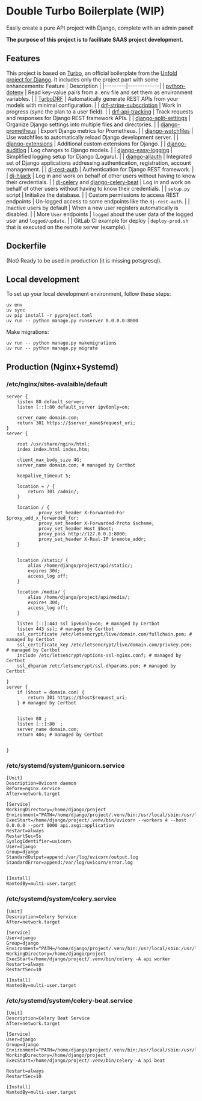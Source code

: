 # Double Turbo Boilerplate (WIP)

Easily create a pure API project with Django, complete with an admin panel!

**The purpose of this project is to facilitate SAAS project development.**

## Features

This project is based on [Turbo](https://github.com/unfoldadmin/turbo), an official boilerplate from the [Unfold project for Django](https://unfoldadmin.com/). It includes only the project part with some enhancements:
   Feature | Description |
 |---------|-------------|
 | [python-dotenv](https://pypi.org/project/python-dotenv/) | Read key-value pairs from a .env file and set them as environment variables. |
 | [TurboDRF](https://github.com/alexandercollins/turbodrf) | Automatically generate REST APIs from your models with minimal configuration. |
 | [drf-stripe-subscription](https://github.com/oscarychen/drf-stripe-subscription) | Work in progress (sync the plan to a user field). |
 | [drf-api-tracking](https://pypi.org/project/drf-api-tracking/) | Track requests and responses for Django REST framework APIs. |
 | [django-split-settings](https://pypi.org/project/django-split-settings/) | Organize Django settings into multiple files and directories. |
 | [django-prometheus](https://pypi.org/project/django-prometheus/) | Export Django metrics for Prometheus. |
 | [django-watchfiles](https://pypi.org/project/django-watchfiles/) | Use watchfiles to automatically reload Django development server. |
 | [django-extensions](https://pypi.org/project/django-extensions/) | Additional custom extensions for Django. |
 | [django-auditlog](https://pypi.org/project/django-auditlog/) | Log changes to Django models. |
 | [django-easy-logging](https://pypi.org/project/django-easy-logging/) | Simplified logging setup for Django (Loguru). |
 | [django-allauth](https://docs.allauth.org/) | Integrated set of Django applications addressing authentication, registration, account management. |
 | [dj-rest-auth](https://pypi.org/project/dj-rest-auth/) | Authentication for Django REST framework. |
 | [dj-hijack](https://pypi.org/project/django-hijack/) | Log in and work on behalf of other users without having to know their credentials. |
 | [dj-celery](https://pypi.org/project/django-celery/) and [django-celery-beat](https://pypi.org/project/django-celery-beat/) | Log in and work on behalf of other users without having to know their credentials. |
 | `setup.py` script | Initialize the database. |
 | Custom permissions to access REST endpoints | Un-logged access to some endpoints like the `dj-rest-auth`. |
 | Inactive users by default | When a new user registers automatically is disabled. |
 | More `User` endpoints | `logged` about the user data of the logged user and `logged/update`. |
 | GitLab CI example for deploy | `deploy-prod.sh` that is executed on the remote server (example). |

## Dockerfile

(Not) Ready to be used in production (it is missing potsgresql).

## Local development

To set up your local development environment, follow these steps:

```
uv env
uv sync
uv pip install -r pyproject.toml
uv run -- python manage.py runserver 0.0.0.0:8000
```

Make migrations:
```
uv run -- python manage.py makemigrations
uv run -- python manage.py migrate
```

## Production (Nginx+Systemd)

### /etc/nginx/sites-avalaible/default

```
server {
    listen 80 default_server;
    listen [::]:80 default_server ipv6only=on;

    server_name domain.com;
    return 301 https://$server_name$request_uri;
}
server {

    root /usr/share/nginx/html;
    index index.html index.htm;

    client_max_body_size 4G;
    server_name domain.com; # managed by Certbot

    keepalive_timeout 5;

    location = / {
        return 301 /admin/;
    }

    location / {
            proxy_set_header X-Forwarded-For $proxy_add_x_forwarded_for;
            proxy_set_header X-Forwarded-Proto $scheme;
            proxy_set_header Host $host;
            proxy_pass http://127.0.0.1:8000;
            proxy_set_header X-Real-IP $remote_addr;
    }


    location /static/ {
        alias /home/django/project/api/static/;
        expires 30d;
        access_log off;
    }

    location /media/ {
        alias /home/django/project/api/media/;
        expires 30d;
        access_log off;
    }

    listen [::]:443 ssl ipv6only=on; # managed by Certbot
    listen 443 ssl; # managed by Certbot
    ssl_certificate /etc/letsencrypt/live/domain.com/fullchain.pem; # managed by Certbot
    ssl_certificate_key /etc/letsencrypt/live/domain.com/privkey.pem; # managed by Certbot
    include /etc/letsencrypt/options-ssl-nginx.conf; # managed by Certbot
    ssl_dhparam /etc/letsencrypt/ssl-dhparams.pem; # managed by Certbot

}
server {
    if ($host = domain.com) {
        return 301 https://$host$request_uri;
    } # managed by Certbot


    listen 80 ;
    listen [::]:80  ;
    server_name domain.com;
    return 404; # managed by Certbot


}
```

### /etc/systemd/system/gunicorn.service

```
[Unit]
Description=Uvicorn daemon
Before=nginx.service
After=network.target

[Service]
WorkingDirectory=/home/django/project
Environment="PATH=/home/django/project/.venv/bin:/usr/local/sbin:/usr/local/bin:/usr/sbin:/usr/bin:/sbin:/bin"
ExecStart=/home/django/project/.venv/bin/uvicorn --workers 4 --host 0.0.0.0 --port 8000 api.asgi:application
Restart=always
RestartSec=5s
SyslogIdentifier=uvicorn
User=django
Group=django
StandardOutput=append:/var/log/uvicorn/output.log
StandardError=append:/var/log/uvicorn/error.log


[Install]
WantedBy=multi-user.target
```

### /etc/systemd/system/celery.service

```
[Unit]
Description=Celery Service
After=network.target

[Service]
User=django
Group=django
Environment="PATH=/home/django/project/.venv/bin:/usr/local/sbin:/usr/local/bin:/usr/sbin:/usr/bin:/sbin:/bin"
WorkingDirectory=/home/django/project
ExecStart=/home/django/project/.venv/bin/celery -A api worker
Restart=always
RestartSec=10

[Install]
WantedBy=multi-user.target
```
### /etc/systemd/system/celery-beat.service

```
[Unit]
Description=Celery Beat Service
After=network.target

[Service]
User=django
Group=django
Environment="PATH=/home/django/project/.venv/bin:/usr/local/sbin:/usr/local/bin:/usr/sbin:/usr/bin:/sbin:/bin"
WorkingDirectory=/home/django/project
ExecStart=/home/django/project/.venv/bin/celery -A api beat

Restart=always
RestartSec=10

[Install]
WantedBy=multi-user.target
```
